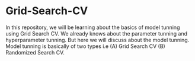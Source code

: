 # Grid-Search-CV
In this repository, we will be learning about the basics of model tunning using Grid Search CV.
We already knows about the parameter tunning and hyperparameter tunning.
But here we will discuss about the model tunning.
Model tunning is basically of two types i.e (A) Grid Search CV (B) Randomized Search CV.
